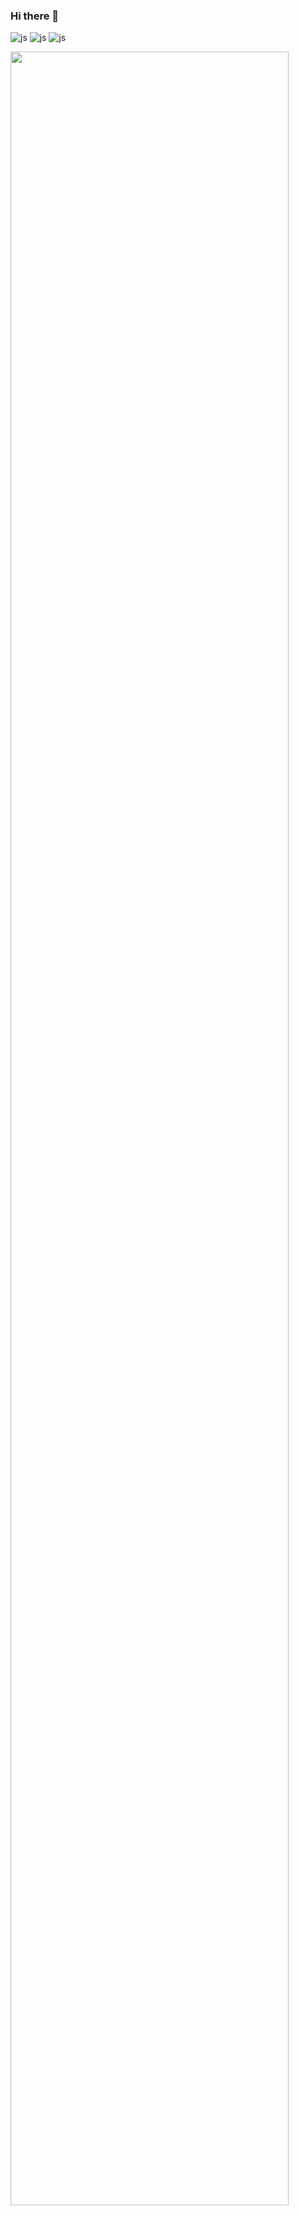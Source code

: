 ### Hi there 👋

<!--
**jisoooo17/jisoooo17** is a ✨ _special_ ✨ repository because its `README.md` (this file) appears on your GitHub profile.

Here are some ideas to get you started:

- 🔭 I’m currently working on ...
- 🌱 I’m currently learning ...
- 👯 I’m looking to collaborate on ...
- 🤔 I’m looking for help with ...
- 💬 Ask me about ...
- 📫 How to reach me: ...
- 😄 Pronouns: ...
- ⚡ Fun fact: ...
-->
<!--![Jisoo's GitHub stats](https://github-readme-stats.vercel.app/api?username=jisoooo17&show_icons=true&theme=radical)-->
![js]([https://img.shields.io/badge/HTML-239120?style=for-the-badge&logo=html5&logoColor=white](https://img.shields.io/badge/HTML5-E34F26?style=for-the-badge&logo=html5&logoColor=white))
![js](https://img.shields.io/badge/CSS3-1572B6?style=for-the-badge&logo=css3&logoColor=white)
![js]([https://img.shields.io/badge/CSS3-1572B6?style=for-the-badge&logo=css3&logoColor=white](https://img.shields.io/badge/Sass-CC6699?style=for-the-badge&logo=sass&logoColor=white))




<a href="https://github.com/ashutosh00710/github-readme-activity-graph">
    <img src="https://github-readme-activity-graph.vercel.app/graph?username=jisoooo17&theme=react-dark&bg_color=20232a&hide_border=true&line=58A6FF&color=58A6FF" width=94%/>
</a>
